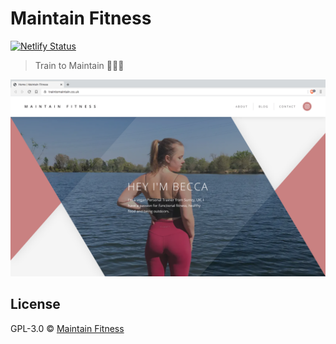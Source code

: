 # Maintain Fitness

[![Netlify Status](https://api.netlify.com/api/v1/badges/9099a4b0-dee6-4ce4-9f10-40484867a638/deploy-status)](https://app.netlify.com/sites/traintomaintain/deploys)

> Train to Maintain 🏋🏼‍♀️

![Website preview](preview.png)

## License

GPL-3.0 © [Maintain Fitness](https://beccastevens.co.uk)
